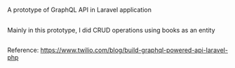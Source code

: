 #
A prototype of GraphQL API in Laravel application

##
Mainly in this prototype, I did CRUD operations using books as an entity

##
Reference: https://www.twilio.com/blog/build-graphql-powered-api-laravel-php
